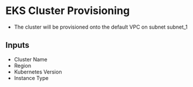 # EKS Cluster Provisioning
- The cluster will be provisioned onto the default VPC on subnet subnet_1

## Inputs
- Cluster Name
- Region
- Kubernetes Version
- Instance Type